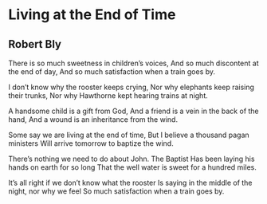 # Living at the End of Time
## Robert Bly
There is so much sweetness in children’s voices,
And so much discontent at the end of day,
And so much satisfaction when a train goes by.

I don’t know why the rooster keeps crying,
Nor why elephants keep raising their trunks,
Nor why Hawthorne kept hearing trains at night.

A handsome child is a gift from God,
And a friend is a vein in the back of the hand,
And a wound is an inheritance from the wind.

Some say we are living at the end of time,
But I believe a thousand pagan ministers
Will arrive tomorrow to baptize the wind.

There’s nothing we need to do about John. The Baptist
Has been laying his hands on earth for so long
That the well water is sweet for a hundred miles.

It’s all right if we don’t know what the rooster
Is saying in the middle of the night, nor why we feel
So much satisfaction when a train goes by.